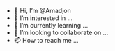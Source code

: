 - 👋 Hi, I’m @Amadjon
- 👀 I’m interested in ...
- 🌱 I’m currently learning ...
- 💞️ I’m looking to collaborate on ...
- 📫 How to reach me ...

<!---
Amadjon/Amadjon is a ✨ special ✨ repository because its `README.md` (this file) appears on your GitHub profile.
You can click the Preview link to take a look at your changes.
--->

